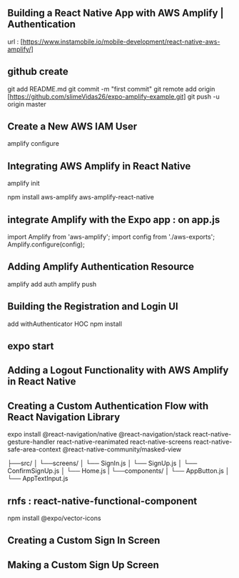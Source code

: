 ## Building a React Native App with AWS Amplify | Authentication

url : [https://www.instamobile.io/mobile-development/react-native-aws-amplify/]

## github create

git add README.md
git commit -m "first commit"
git remote add origin [https://github.com/slimeVidas26/expo-amplify-example.git]
git push -u origin master

## Create a New AWS IAM User

amplify configure

## Integrating AWS Amplify in React Native

amplify init

npm install aws-amplify aws-amplify-react-native

## integrate Amplify with the Expo app : on app.js

import Amplify from 'aws-amplify';
import config from './aws-exports';
Amplify.configure(config);

## Adding Amplify Authentication Resource

amplify add auth
amplify push

## Building the Registration and Login UI

add withAuthenticator HOC
npm install

## expo start

## Adding a Logout Functionality with AWS Amplify in React Native

## Creating a Custom Authentication Flow with React Navigation Library

expo install @react-navigation/native @react-navigation/stack react-native-gesture-handler react-native-reanimated react-native-screens react-native-safe-area-context @react-native-community/masked-view

├──src/
│  └──screens/
│    └── SignIn.js
│    └── SignUp.js
│    └── ConfirmSignUp.js
│    └── Home.js
|  └──components/
│    └── AppButton.js
│    └── AppTextInput.js


## rnfs : react-native-functional-component

 npm install @expo/vector-icons

 ## Creating a Custom Sign In Screen

 ## Making a Custom Sign Up Screen
